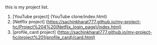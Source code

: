 this is my project list.
1. [YouTube project] (YouTube clone/index.html)
2. [Netflix project] (https://sachinkharat777.github.io/my-project-hc/Project%204%20(Netflix_login_page)/index.html)
3. [profile_card project] (https://sachinkharat777.github.io/my-project-hc/project%201(profile_card)/card.html)

